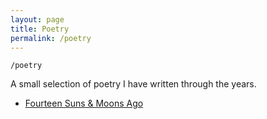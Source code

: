 ```yaml
---
layout: page
title: Poetry
permalink: /poetry
---
```


`/poetry`

A small selection of poetry I have written through the years.

- <a class="internal-link" href="/fourteen-suns.md">Fourteen Suns & Moons Ago</a>





<style>
  .wrapper {
    max-width: 58em;
  }
</style>